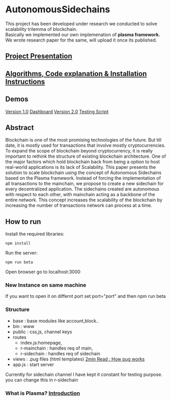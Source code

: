 # AutonomousSidechains

This project has been developed under research we conducted to solve scalability trilemma of blockchain.<br/>
Basically we implemented our own implemenation of <strong>plasma framework.</strong><br/>
We wrote research paper for the same, will upload it once its published.<br/>

## [Project Presentation](https://docs.google.com/presentation/d/1DsOSvJ8OdAVjQLiqv45RebK1eojyybEQ-7y2iwzeU_I/edit?usp=sharing)
## [Algorithms, Code explanation & Installation Instructions](https://docs.google.com/presentation/d/1aIFxgLzPbZzdDyiI2MCerEFdT9ZTn_u_rjUqOxnWeyM/edit?usp=sharing)
## Demos
[Version 1.0](https://youtu.be/xG6YKWDomIg)
[Dashboard](https://youtu.be/U9hz8xLFXIg)
[Version 2.0](https://youtu.be/yieYNkwQEsU)
[Testing Script](https://youtu.be/3OmRe9pA0Pc)

## Abstract
Blockchain is one of the most promising technologies of
the future. But till date, it is mostly used for transactions that involve
mostly cryptocurrencies. To expand the scope of blockchain beyond
cryptocurrency, it is really important to rethink the structure of existing
blockchain architecture. One of the major factors which hold blockchain
back from being a option to host real-world applications is its lack of
Scalability. This paper presents the solution to scale blockchain using
the concept of Autonomous Sidechains based on the Plasma framework.
Instead of forcing the implementation of all transactions to the mainchain,
we propose to create a new sidechain for every decentralized application.
The sidechains created are autonomous with respect to each other, with
mainchain acting as a backbone of the entire network. This concept
increases the scalability of the blockchain by increasing the number of
transactions network can process at a time.

## How to run

Install the required libraries:
  
    npm install
   
Run the server:

    npm run beta

Open browser go to localhost:3000

### New Instance on same machine
If you want to open it on differnt port set port="port" and then npm run beta 

### Structure
* base : base modules like account,block..
* bin  : www 
* public : css,js, channel keys
* routes 
    * index.js:homepage, 
    * r-mainchain : handles req of main, 
    * r-sidechain : handles req of sidechain
* views  : .pug files (html templates) [2min Read : How pug works](https://freshman.tech/learn-node/)
* app.js : start server

Currently for sidechain channel I have kept it constant for testing purpose.
you can change this in r-sidechain


### What is Plasma? [Introduction](https://www.learnplasma.org/en/learn/framework.html)
